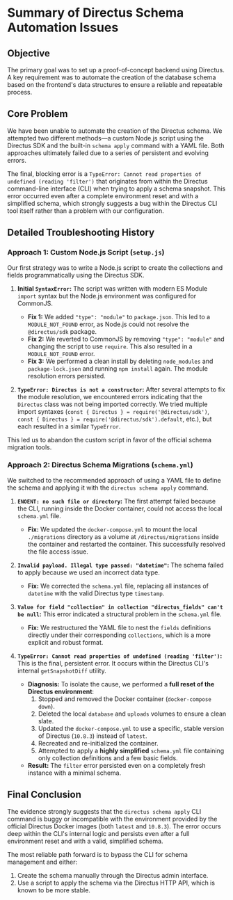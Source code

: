 # Summary of Directus Schema Automation Issues

## Objective

The primary goal was to set up a proof-of-concept backend using Directus. A key requirement was to automate the creation of the database schema based on the frontend's data structures to ensure a reliable and repeatable process.

## Core Problem

We have been unable to automate the creation of the Directus schema. We attempted two different methods—a custom Node.js script using the Directus SDK and the built-in `schema apply` command with a YAML file. Both approaches ultimately failed due to a series of persistent and evolving errors.

The final, blocking error is a `TypeError: Cannot read properties of undefined (reading 'filter')` that originates from within the Directus command-line interface (CLI) when trying to apply a schema snapshot. This error occurred even after a complete environment reset and with a simplified schema, which strongly suggests a bug within the Directus CLI tool itself rather than a problem with our configuration.

## Detailed Troubleshooting History

### Approach 1: Custom Node.js Script (`setup.js`)

Our first strategy was to write a Node.js script to create the collections and fields programmatically using the Directus SDK.

1.  **Initial `SyntaxError`:** The script was written with modern ES Module `import` syntax but the Node.js environment was configured for CommonJS.
    *   **Fix 1:** We added `"type": "module"` to `package.json`. This led to a `MODULE_NOT_FOUND` error, as Node.js could not resolve the `@directus/sdk` package.
    *   **Fix 2:** We reverted to CommonJS by removing `"type": "module"` and changing the script to use `require`. This also resulted in a `MODULE_NOT_FOUND` error.
    *   **Fix 3:** We performed a clean install by deleting `node_modules` and `package-lock.json` and running `npm install` again. The module resolution errors persisted.

2.  **`TypeError: Directus is not a constructor`:** After several attempts to fix the module resolution, we encountered errors indicating that the `Directus` class was not being imported correctly. We tried multiple import syntaxes (`const { Directus } = require('@directus/sdk')`, `const { Directus } = require('@directus/sdk').default`, etc.), but each resulted in a similar `TypeError`.

This led us to abandon the custom script in favor of the official schema migration tools.

### Approach 2: Directus Schema Migrations (`schema.yml`)

We switched to the recommended approach of using a YAML file to define the schema and applying it with the `directus schema apply` command.

1.  **`ENOENT: no such file or directory`:** The first attempt failed because the CLI, running inside the Docker container, could not access the local `schema.yml` file.
    *   **Fix:** We updated the `docker-compose.yml` to mount the local `./migrations` directory as a volume at `/directus/migrations` inside the container and restarted the container. This successfully resolved the file access issue.

2.  **`Invalid payload. Illegal type passed: "datetime"`:** The schema failed to apply because we used an incorrect data type.
    *   **Fix:** We corrected the `schema.yml` file, replacing all instances of `datetime` with the valid Directus type `timestamp`.

3.  **`Value for field "collection" in collection "directus_fields" can't be null`:** This error indicated a structural problem in the `schema.yml` file.
    *   **Fix:** We restructured the YAML file to nest the `fields` definitions directly under their corresponding `collections`, which is a more explicit and robust format.

4.  **`TypeError: Cannot read properties of undefined (reading 'filter')`:** This is the final, persistent error. It occurs within the Directus CLI's internal `getSnapshotDiff` utility.
    *   **Diagnosis:** To isolate the cause, we performed a **full reset of the Directus environment**:
        1.  Stopped and removed the Docker container (`docker-compose down`).
        2.  Deleted the local `database` and `uploads` volumes to ensure a clean slate.
        3.  Updated the `docker-compose.yml` to use a specific, stable version of Directus (`10.8.3`) instead of `latest`.
        4.  Recreated and re-initialized the container.
        5.  Attempted to apply a **highly simplified** `schema.yml` file containing only collection definitions and a few basic fields.
    *   **Result:** The `filter` error persisted even on a completely fresh instance with a minimal schema.

## Final Conclusion

The evidence strongly suggests that the `directus schema apply` CLI command is buggy or incompatible with the environment provided by the official Directus Docker images (both `latest` and `10.8.3`). The error occurs deep within the CLI's internal logic and persists even after a full environment reset and with a valid, simplified schema.

The most reliable path forward is to bypass the CLI for schema management and either:
1.  Create the schema manually through the Directus admin interface.
2.  Use a script to apply the schema via the Directus HTTP API, which is known to be more stable.